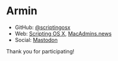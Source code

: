 # Armin

- GitHub: [@scriptingosx](https://github.com/scriptingosx)
- Web: [Scripting OS X](https://scriptingosx.com), [MacAdmins.news](https://macadmins.news)
- Social: [Mastodon](https://mastondon.social/@accountname)

Thank you for participating!

